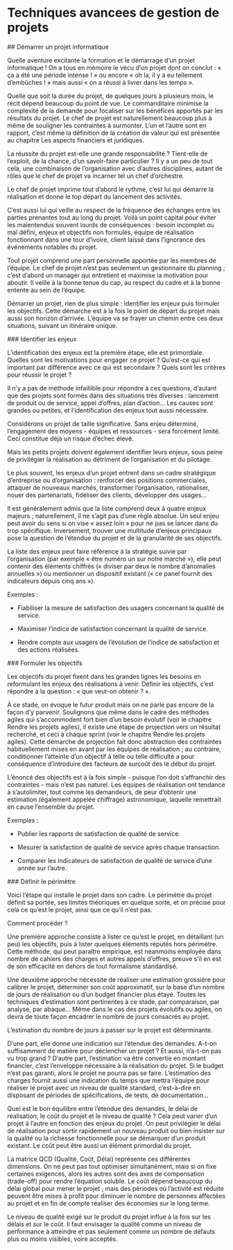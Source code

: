 # Techniques avancees de gestion de projets

## Démarrer un projet informatique

Quelle aventure excitante la formation et le démarrage d’un projet informatique ! On a tous en mémoire le vécu d’un projet dont on conclut : « ça a été une période intense ! » ou encore « oh la, il y a eu tellement d’embûches ! » mais aussi « on a réussi à livrer dans les temps ».

Quelle que soit la durée du projet, de quelques jours à plusieurs mois, le récit dépend beaucoup du point de vue. Le commanditaire minimise la complexité de la demande pour focaliser sur les bénéfices apportés par les résultats du projet. Le chef de projet est naturellement beaucoup plus à même de souligner les contraintes à surmonter. L’un et l’autre sont en rapport, c’est même la définition de la création de valeur qui est présentée au chapitre Les aspects financiers et juridiques.

La réussite du projet est-elle une grande responsabilité ? Tient-elle de l’exploit, de la chance, d’un savoir-faire particulier ? Il y a un peu de tout cela, une combinaison de l’organisation avec d’autres disciplines, autant de rôles que le chef de projet va incarner tel un chef d’orchestre.

Le chef de projet imprime tout d’abord le rythme, c’est lui qui démarre la réalisation et donne le top départ du lancement des activités.

C’est aussi lui qui veille au respect de la fréquence des échanges entre les parties prenantes tout au long du projet. Voilà un point capital pour éviter les malentendus souvent lourds de conséquences : besoin incomplet ou mal défini, enjeux et objectifs non formulés, équipe de réalisation fonctionnant dans une tour d’ivoire, client laissé dans l’ignorance des événements notables du projet.

Tout projet comprend une part personnelle apportée par les membres de l’équipe. Le chef de projet n’est pas seulement un gestionnaire du planning ; c’est d’abord un manager qui entretient et maximise la motivation pour aboutir. Il veille à la bonne tenue du cap, au respect du cadre et à la bonne entente au sein de l’équipe.

Démarrer un projet, rien de plus simple : identifier les enjeux puis formuler les objectifs. Cette démarche est à la fois le point de départ du projet mais aussi son horizon d’arrivée. L’équipe va se frayer un chemin entre ces deux situations, suivant un itinéraire unique.

### Identifier les enjeux

L’identification des enjeux est la première étape, elle est primordiale. Quelles sont les motivations pour engager ce projet ? Qu’est-ce qui est important par différence avec ce qui est secondaire ? Quels sont les critères pour réussir le projet ?

Il n’y a pas de méthode infaillible pour répondre à ces questions, d’autant que des projets sont formés dans des situations très diverses : lancement de produit ou de service, appel d’offres, plan d’action… Les causes sont grandes ou petites, et l’identification des enjeux tout aussi nécessaire.

Considérons un projet de taille significative. Sans enjeu déterminé, l’engagement des moyens - équipes et ressources - sera forcément limité. Ceci constitue déjà un risque d’échec élevé.

Mais les petits projets doivent également identifier leurs enjeux, sous peine de privilégier la réalisation au détriment de l’organisation et du pilotage.

Le plus souvent, les enjeux d’un projet entrent dans un cadre stratégique d’entreprise ou d’organisation : renforcer des positions commerciales, attaquer de nouveaux marchés, transformer l’organisation, rationaliser, nouer des partenariats, fidéliser des clients, développer des usages…

Il est généralement admis que la liste comprend deux à quatre enjeux majeurs ; naturellement, il ne s’agit pas d’une règle absolue. Un seul enjeu peut avoir du sens si on vise « assez loin » pour ne pas se lancer dans du trop spécifique. Inversement, trouver une multitude d’enjeux principaux pose la question de l’étendue du projet et de la granularité de ses objectifs.

La liste des enjeux peut faire référence à la stratégie suivie par l’organisation (par exemple « être numéro un sur notre marché »), elle peut contenir des éléments chiffrés (« diviser par deux le nombre d’anomalies annuelles ») ou mentionner un dispositif existant (« ce panel fournit des indicateurs depuis cinq ans »).

Exemples :

- Fiabiliser la mesure de satisfaction des usagers concernant la qualité de service.

- Maximiser l’indice de satisfaction concernant la qualité de service.

- Rendre compte aux usagers de l’évolution de l’indice de satisfaction et des actions réalisées.

### Formuler les objectifs

Les objectifs du projet fixent dans les grandes lignes les besoins en reformulant les enjeux des réalisations à venir. Définir les objectifs, c’est répondre à la question : « que veut-on obtenir ? ».

À ce stade, on évoque le futur produit mais on ne parle pas encore de la façon d’y parvenir. Soulignons que même dans le cadre des méthodes agiles qui s’accommodent fort bien d’un besoin évolutif (voir le chapitre Rendre les projets agiles), il existe une étape de projection vers un résultat recherché, et ceci à chaque sprint (voir le chapitre Rendre les projets agiles).
Cette démarche de projection fait donc abstraction des contraintes habituellement mises en avant par les équipes de réalisation ; au contraire, conditionner l’atteinte d’un objectif à telle ou telle difficulté a pour conséquence d’introduire des facteurs de surcoût dès le début du projet.

L’énoncé des objectifs est à la fois simple - puisque l’on doit s’affranchir des contraintes - mais n’est pas naturel. Les équipes de réalisation ont tendance à s’autolimiter, tout comme les demandeurs, de peur d’obtenir une estimation (également appelée chiffrage) astronomique, laquelle remettrait en cause l’ensemble du projet.

Exemples :

- Publier les rapports de satisfaction de qualité de service.

- Mesurer la satisfaction de qualité de service après chaque transaction.

- Comparer les indicateurs de satisfaction de qualité de service d’une année sur l’autre.

### Définir le périmètre

Voici l’étape qui installe le projet dans son cadre. Le périmètre du projet définit sa portée, ses limites théoriques en quelque sorte, et on précise pour cela ce qu’est le projet, ainsi que ce qu’il n’est pas.

Comment procéder ?

Une première approche consiste à lister ce qu’est le projet, en détaillant (un peu) les objectifs, puis à lister quelques éléments réputés hors périmètre. Cette méthode, qui peut paraître empirique, est néanmoins employée dans nombre de cahiers des charges et autres appels d’offres, preuve s’il en est de son efficacité en dehors de tout formalisme standardisé.

Une deuxième approche nécessite de réaliser une estimation grossière pour calibrer le projet, déterminer son coût approximatif, sur la base d’un nombre de jours de réalisation ou d’un budget financier plus étayé. Toutes les techniques d’estimation sont pertinentes à ce stade, par comparaison, par analyse, par abaque… Même dans le cas des projets évolutifs ou agiles, on devra de toute façon encadrer le nombre de jours consacrés au projet.

L’estimation du nombre de jours à passer sur le projet est déterminante.

D’une part, elle donne une indication sur l’étendue des demandes. A-t-on suffisamment de matière pour déclencher un projet ? Et aussi, n’a-t-on pas vu trop grand ? D’autre part, l’estimation va être convertie en montant financier, c’est l’enveloppe nécessaire à la réalisation du projet. Si le budget n’est pas garanti, alors le projet ne pourra pas se faire. L’estimation des charges fournit aussi une indication du temps que mettra l’équipe pour réaliser le projet avec un niveau de qualité standard, c’est-à-dire en disposant de périodes de spécifications, de tests, de documentation…

Quel est le bon équilibre entre l’étendue des demandes, le délai de réalisation, le coût du projet et le niveau de qualité ? Cela peut varier d’un projet à l’autre en fonction des enjeux du projet. On peut privilégier le délai de réalisation pour sortir rapidement un nouveau produit ou bien insister sur la qualité ou la richesse fonctionnelle pour se démarquer d’un produit existant. Le coût peut être aussi un élément primordial du projet.

La matrice QCD (Qualité, Coût, Délai) représente ces différentes dimensions. On ne peut pas tout optimiser simultanément, mais si on fixe certaines exigences, alors les autres sont des axes de compensation (trade-off) pour rendre l’équation soluble.
Le coût dépend beaucoup du délai global pour mener le projet ; mais des périodes où l’activité est réduite peuvent être mises à profit pour diminuer le nombre de personnes affectées au projet et en fin de compte réaliser des économies sur le long terme.

Le niveau de qualité exigé sur le produit du projet influe à la fois sur les délais et sur le coût. Il faut envisager la qualité comme un niveau de performance à atteindre et pas seulement comme un nombre de défauts plus ou moins visibles, voire acceptés.
